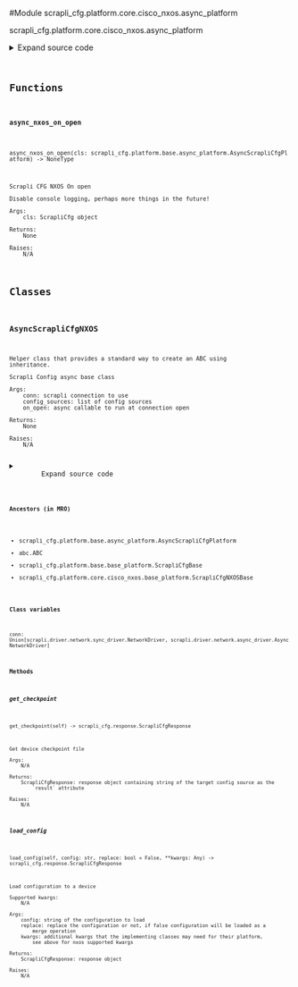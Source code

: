 <link rel="preload stylesheet" as="style" href="https://cdnjs.cloudflare.com/ajax/libs/10up-sanitize.css/11.0.1/sanitize.min.css" integrity="sha256-PK9q560IAAa6WVRRh76LtCaI8pjTJ2z11v0miyNNjrs=" crossorigin>
<link rel="preload stylesheet" as="style" href="https://cdnjs.cloudflare.com/ajax/libs/10up-sanitize.css/11.0.1/typography.min.css" integrity="sha256-7l/o7C8jubJiy74VsKTidCy1yBkRtiUGbVkYBylBqUg=" crossorigin>
<link rel="stylesheet preload" as="style" href="https://cdnjs.cloudflare.com/ajax/libs/highlight.js/10.1.1/styles/github.min.css" crossorigin>
<script defer src="https://cdnjs.cloudflare.com/ajax/libs/highlight.js/10.1.1/highlight.min.js" integrity="sha256-Uv3H6lx7dJmRfRvH8TH6kJD1TSK1aFcwgx+mdg3epi8=" crossorigin></script>
<script>window.addEventListener('DOMContentLoaded', () => hljs.initHighlighting())</script>















#Module scrapli_cfg.platform.core.cisco_nxos.async_platform

scrapli_cfg.platform.core.cisco_nxos.async_platform

<details class="source">
    <summary>
        <span>Expand source code</span>
    </summary>
    <pre>
        <code class="python">
"""scrapli_cfg.platform.core.cisco_nxos.async_platform"""
from typing import Any, Callable, List, Optional

from scrapli.driver import AsyncNetworkDriver
from scrapli.response import Response
from scrapli_cfg.diff import ScrapliCfgDiffResponse
from scrapli_cfg.exceptions import DiffConfigError, FailedToDetermineDeviceState
from scrapli_cfg.platform.base.async_platform import AsyncScrapliCfgPlatform
from scrapli_cfg.platform.core.cisco_nxos.base_platform import CONFIG_SOURCES, ScrapliCfgNXOSBase
from scrapli_cfg.response import ScrapliCfgResponse


async def async_nxos_on_open(cls: AsyncScrapliCfgPlatform) -> None:
    """
    Scrapli CFG NXOS On open

    Disable console logging, perhaps more things in the future!

    Args:
        cls: ScrapliCfg object

    Returns:
        None

    Raises:
        N/A

    """
    await cls.conn.send_config(config="no logging monitor")


class AsyncScrapliCfgNXOS(AsyncScrapliCfgPlatform, ScrapliCfgNXOSBase):
    def __init__(
        self,
        conn: AsyncNetworkDriver,
        config_sources: Optional[List[str]] = None,
        on_open: Optional[Callable[..., Any]] = None,
        filesystem: str = "bootflash:",
        cleanup_post_commit: bool = True,
    ) -> None:
        if config_sources is None:
            config_sources = CONFIG_SOURCES

        if on_open is None:
            on_open = async_nxos_on_open

        super().__init__(conn=conn, config_sources=config_sources, on_open=on_open)

        self.filesystem = filesystem
        self._filesystem_space_available_buffer_perc = 10

        self._replace = False

        self.candidate_config_filename = ""

        self.cleanup_post_commit = cleanup_post_commit

    async def _get_filesystem_space_available(self) -> int:
        """
        Get available space on filesystem

        Args:
            N/A

        Returns:
            None

        Raises:
            FailedToDetermineDeviceState: if unable to fetch file filesystem bytes available

        """
        filesystem_size_result = await self.conn.send_command(
            command=f"dir {self.filesystem} | i 'bytes free'"
        )
        if filesystem_size_result.failed:
            raise FailedToDetermineDeviceState("failed to determine space available on filesystem")

        return self._post_get_filesystem_space_available(output=filesystem_size_result.result)

    async def _delete_candidate_config(self) -> Response:
        """
        Delete candidate config from the filesystem

        Args:
            N/A

        Returns:
            Response: response from deleting the candidate config

        Raises:
            N/A

        """
        delete_commands = [
            "terminal dont-ask",
            f"delete {self.filesystem}{self.candidate_config_filename}",
        ]
        delete_result = await self.conn.send_commands(commands=delete_commands)
        return delete_result

    async def get_checkpoint(self) -> ScrapliCfgResponse:
        """
        Get device checkpoint file

        Args:
            N/A

        Returns:
            ScrapliCfgResponse: response object containing string of the target config source as the
                `result` attribute

        Raises:
            N/A

        """
        response, checkpoint_commands = self._pre_get_checkpoint()

        checkpoint_results = await self.conn.send_commands(commands=checkpoint_commands)

        try:
            checkpoint: str = checkpoint_results[2].result
        except IndexError:
            checkpoint = ""

        return self._post_get_config(
            response=response,
            source="running",
            scrapli_responses=checkpoint_results,
            result=checkpoint,
        )

    async def get_version(self) -> ScrapliCfgResponse:
        response = self._pre_get_version()

        version_result = await self.conn.send_command(command='show version | i "NXOS: version"')

        return self._post_get_version(
            response=response,
            scrapli_responses=[version_result],
            result=self._parse_version(device_output=version_result.result),
        )

    async def get_config(self, source: str = "running") -> ScrapliCfgResponse:
        response = self._pre_get_config(source=source)

        config_result = await self.conn.send_command(
            command=self._get_config_command(source=source)
        )

        return self._post_get_config(
            response=response,
            source=source,
            scrapli_responses=[config_result],
            result=config_result.result,
        )

    async def load_config(
        self, config: str, replace: bool = False, **kwargs: Any
    ) -> ScrapliCfgResponse:
        """
        Load configuration to a device

        Supported kwargs:
            N/A

        Args:
            config: string of the configuration to load
            replace: replace the configuration or not, if false configuration will be loaded as a
                merge operation
            kwargs: additional kwargs that the implementing classes may need for their platform,
                see above for nxos supported kwargs

        Returns:
            ScrapliCfgResponse: response object

        Raises:
            N/A

        """
        response = self._pre_load_config(config=config)

        config = self._prepare_load_config(config=config, replace=replace)

        filesystem_bytes_available = await self._get_filesystem_space_available()
        self._space_available(filesystem_bytes_available=filesystem_bytes_available)

        await self.conn.acquire_priv(desired_priv="tclsh")
        config_result = await self.conn.send_config(config=config, privilege_level="tclsh")
        await self.conn.acquire_priv(desired_priv=self.conn.default_desired_privilege_level)

        return self._post_load_config(
            response=response,
            scrapli_responses=[config_result],
        )

    async def abort_config(self) -> ScrapliCfgResponse:
        response = self._pre_abort_config(
            session_or_config_file=bool(self.candidate_config_filename)
        )

        abort_result = await self._delete_candidate_config()
        self._reset_config_session()

        return self._post_abort_config(response=response, scrapli_responses=[abort_result])

    async def commit_config(self, source: str = "running") -> ScrapliCfgResponse:
        scrapli_responses = []
        response = self._pre_commit_config(
            source=source, session_or_config_file=bool(self.candidate_config_filename)
        )

        if self._replace is True:
            replace_command = (
                f"rollback running-config file {self.filesystem}{self.candidate_config_filename}"
            )
            commit_result = await self.conn.send_command(command=replace_command)
        else:
            merge_command = f"copy {self.filesystem}{self.candidate_config_filename} running-config"
            commit_result = await self.conn.send_command(command=merge_command)

        scrapli_responses.append(commit_result)

        save_config_result = await self.conn.send_command(
            command="copy running-config startup-config"
        )
        scrapli_responses.append(save_config_result)

        if self.cleanup_post_commit:
            cleanup_result = await self._delete_candidate_config()
            scrapli_responses.append(cleanup_result)

        self._reset_config_session()

        return self._post_load_config(
            response=response,
            scrapli_responses=scrapli_responses,
        )

    async def diff_config(self, source: str = "running") -> ScrapliCfgDiffResponse:
        scrapli_responses = []
        device_diff = ""
        source_config = ""

        diff_response = self._pre_diff_config(
            source=source, session_or_config_file=bool(self.candidate_config_filename)
        )

        try:
            diff_command = self._get_diff_command(source=source)

            if diff_command:
                diff_result = await self.conn.send_command(command=diff_command)
                scrapli_responses.append(diff_result)
                if diff_result.failed:
                    msg = "failed generating diff for config session"
                    self.logger.critical(msg)
                    raise DiffConfigError(msg)
                device_diff = diff_result.result
            else:
                device_diff = ""

            source_config_result = await self.get_config(source=source)
            source_config = source_config_result.result

            if source_config_result.scrapli_responses:
                scrapli_responses.extend(source_config_result.scrapli_responses)

            if source_config_result.failed:
                msg = "failed fetching source config for diff comparison"
                self.logger.critical(msg)
                raise DiffConfigError(msg)

        except DiffConfigError:
            pass

        source_config, candidate_config = self._normalize_source_candidate_configs(
            source_config=source_config
        )

        return self._post_diff_config(
            diff_response=diff_response,
            scrapli_responses=scrapli_responses,
            source_config=source_config,
            candidate_config=candidate_config,
            device_diff=device_diff,
        )
        </code>
    </pre>
</details>



## Functions

    

#### async_nxos_on_open
`async_nxos_on_open(cls: scrapli_cfg.platform.base.async_platform.AsyncScrapliCfgPlatform) ‑> NoneType`

```text
Scrapli CFG NXOS On open

Disable console logging, perhaps more things in the future!

Args:
    cls: ScrapliCfg object

Returns:
    None

Raises:
    N/A
```




## Classes

### AsyncScrapliCfgNXOS


```text
Helper class that provides a standard way to create an ABC using
inheritance.

Scrapli Config async base class

Args:
    conn: scrapli connection to use
    config_sources: list of config sources
    on_open: async callable to run at connection open

Returns:
    None

Raises:
    N/A
```

<details class="source">
    <summary>
        <span>Expand source code</span>
    </summary>
    <pre>
        <code class="python">
class AsyncScrapliCfgNXOS(AsyncScrapliCfgPlatform, ScrapliCfgNXOSBase):
    def __init__(
        self,
        conn: AsyncNetworkDriver,
        config_sources: Optional[List[str]] = None,
        on_open: Optional[Callable[..., Any]] = None,
        filesystem: str = "bootflash:",
        cleanup_post_commit: bool = True,
    ) -> None:
        if config_sources is None:
            config_sources = CONFIG_SOURCES

        if on_open is None:
            on_open = async_nxos_on_open

        super().__init__(conn=conn, config_sources=config_sources, on_open=on_open)

        self.filesystem = filesystem
        self._filesystem_space_available_buffer_perc = 10

        self._replace = False

        self.candidate_config_filename = ""

        self.cleanup_post_commit = cleanup_post_commit

    async def _get_filesystem_space_available(self) -> int:
        """
        Get available space on filesystem

        Args:
            N/A

        Returns:
            None

        Raises:
            FailedToDetermineDeviceState: if unable to fetch file filesystem bytes available

        """
        filesystem_size_result = await self.conn.send_command(
            command=f"dir {self.filesystem} | i 'bytes free'"
        )
        if filesystem_size_result.failed:
            raise FailedToDetermineDeviceState("failed to determine space available on filesystem")

        return self._post_get_filesystem_space_available(output=filesystem_size_result.result)

    async def _delete_candidate_config(self) -> Response:
        """
        Delete candidate config from the filesystem

        Args:
            N/A

        Returns:
            Response: response from deleting the candidate config

        Raises:
            N/A

        """
        delete_commands = [
            "terminal dont-ask",
            f"delete {self.filesystem}{self.candidate_config_filename}",
        ]
        delete_result = await self.conn.send_commands(commands=delete_commands)
        return delete_result

    async def get_checkpoint(self) -> ScrapliCfgResponse:
        """
        Get device checkpoint file

        Args:
            N/A

        Returns:
            ScrapliCfgResponse: response object containing string of the target config source as the
                `result` attribute

        Raises:
            N/A

        """
        response, checkpoint_commands = self._pre_get_checkpoint()

        checkpoint_results = await self.conn.send_commands(commands=checkpoint_commands)

        try:
            checkpoint: str = checkpoint_results[2].result
        except IndexError:
            checkpoint = ""

        return self._post_get_config(
            response=response,
            source="running",
            scrapli_responses=checkpoint_results,
            result=checkpoint,
        )

    async def get_version(self) -> ScrapliCfgResponse:
        response = self._pre_get_version()

        version_result = await self.conn.send_command(command='show version | i "NXOS: version"')

        return self._post_get_version(
            response=response,
            scrapli_responses=[version_result],
            result=self._parse_version(device_output=version_result.result),
        )

    async def get_config(self, source: str = "running") -> ScrapliCfgResponse:
        response = self._pre_get_config(source=source)

        config_result = await self.conn.send_command(
            command=self._get_config_command(source=source)
        )

        return self._post_get_config(
            response=response,
            source=source,
            scrapli_responses=[config_result],
            result=config_result.result,
        )

    async def load_config(
        self, config: str, replace: bool = False, **kwargs: Any
    ) -> ScrapliCfgResponse:
        """
        Load configuration to a device

        Supported kwargs:
            N/A

        Args:
            config: string of the configuration to load
            replace: replace the configuration or not, if false configuration will be loaded as a
                merge operation
            kwargs: additional kwargs that the implementing classes may need for their platform,
                see above for nxos supported kwargs

        Returns:
            ScrapliCfgResponse: response object

        Raises:
            N/A

        """
        response = self._pre_load_config(config=config)

        config = self._prepare_load_config(config=config, replace=replace)

        filesystem_bytes_available = await self._get_filesystem_space_available()
        self._space_available(filesystem_bytes_available=filesystem_bytes_available)

        await self.conn.acquire_priv(desired_priv="tclsh")
        config_result = await self.conn.send_config(config=config, privilege_level="tclsh")
        await self.conn.acquire_priv(desired_priv=self.conn.default_desired_privilege_level)

        return self._post_load_config(
            response=response,
            scrapli_responses=[config_result],
        )

    async def abort_config(self) -> ScrapliCfgResponse:
        response = self._pre_abort_config(
            session_or_config_file=bool(self.candidate_config_filename)
        )

        abort_result = await self._delete_candidate_config()
        self._reset_config_session()

        return self._post_abort_config(response=response, scrapli_responses=[abort_result])

    async def commit_config(self, source: str = "running") -> ScrapliCfgResponse:
        scrapli_responses = []
        response = self._pre_commit_config(
            source=source, session_or_config_file=bool(self.candidate_config_filename)
        )

        if self._replace is True:
            replace_command = (
                f"rollback running-config file {self.filesystem}{self.candidate_config_filename}"
            )
            commit_result = await self.conn.send_command(command=replace_command)
        else:
            merge_command = f"copy {self.filesystem}{self.candidate_config_filename} running-config"
            commit_result = await self.conn.send_command(command=merge_command)

        scrapli_responses.append(commit_result)

        save_config_result = await self.conn.send_command(
            command="copy running-config startup-config"
        )
        scrapli_responses.append(save_config_result)

        if self.cleanup_post_commit:
            cleanup_result = await self._delete_candidate_config()
            scrapli_responses.append(cleanup_result)

        self._reset_config_session()

        return self._post_load_config(
            response=response,
            scrapli_responses=scrapli_responses,
        )

    async def diff_config(self, source: str = "running") -> ScrapliCfgDiffResponse:
        scrapli_responses = []
        device_diff = ""
        source_config = ""

        diff_response = self._pre_diff_config(
            source=source, session_or_config_file=bool(self.candidate_config_filename)
        )

        try:
            diff_command = self._get_diff_command(source=source)

            if diff_command:
                diff_result = await self.conn.send_command(command=diff_command)
                scrapli_responses.append(diff_result)
                if diff_result.failed:
                    msg = "failed generating diff for config session"
                    self.logger.critical(msg)
                    raise DiffConfigError(msg)
                device_diff = diff_result.result
            else:
                device_diff = ""

            source_config_result = await self.get_config(source=source)
            source_config = source_config_result.result

            if source_config_result.scrapli_responses:
                scrapli_responses.extend(source_config_result.scrapli_responses)

            if source_config_result.failed:
                msg = "failed fetching source config for diff comparison"
                self.logger.critical(msg)
                raise DiffConfigError(msg)

        except DiffConfigError:
            pass

        source_config, candidate_config = self._normalize_source_candidate_configs(
            source_config=source_config
        )

        return self._post_diff_config(
            diff_response=diff_response,
            scrapli_responses=scrapli_responses,
            source_config=source_config,
            candidate_config=candidate_config,
            device_diff=device_diff,
        )
        </code>
    </pre>
</details>


#### Ancestors (in MRO)
- scrapli_cfg.platform.base.async_platform.AsyncScrapliCfgPlatform
- abc.ABC
- scrapli_cfg.platform.base.base_platform.ScrapliCfgBase
- scrapli_cfg.platform.core.cisco_nxos.base_platform.ScrapliCfgNXOSBase
#### Class variables

    
`conn: Union[scrapli.driver.network.sync_driver.NetworkDriver, scrapli.driver.network.async_driver.AsyncNetworkDriver]`



#### Methods

    

##### get_checkpoint
`get_checkpoint(self) ‑> scrapli_cfg.response.ScrapliCfgResponse`

```text
Get device checkpoint file

Args:
    N/A

Returns:
    ScrapliCfgResponse: response object containing string of the target config source as the
        `result` attribute

Raises:
    N/A
```



    

##### load_config
`load_config(self, config: str, replace: bool = False, **kwargs: Any) ‑> scrapli_cfg.response.ScrapliCfgResponse`

```text
Load configuration to a device

Supported kwargs:
    N/A

Args:
    config: string of the configuration to load
    replace: replace the configuration or not, if false configuration will be loaded as a
        merge operation
    kwargs: additional kwargs that the implementing classes may need for their platform,
        see above for nxos supported kwargs

Returns:
    ScrapliCfgResponse: response object

Raises:
    N/A
```